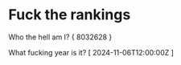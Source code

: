 # Fuck the rankings

Who the hell am I?
{ 8032628 }

What fucking year is it?
[ 2024-11-06T12:00:00Z ]
